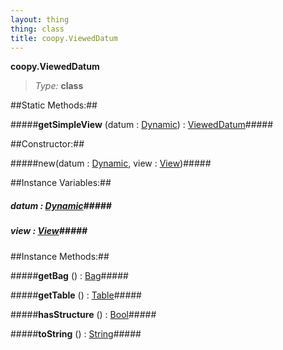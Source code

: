 ```yaml
---
layout: thing
thing: class
title: coopy.ViewedDatum
---
```

**coopy.ViewedDatum**



> *Type:* **class**


##Static Methods:##


#####**getSimpleView** (datum : <a href="../Dynamic.html" class="type">Dynamic</a>) : <a href="../coopy/ViewedDatum.html" class="type">ViewedDatum</a>#####



##Constructor:##

#####new(datum : <a href="../Dynamic.html" class="type">Dynamic</a>, view : <a href="../coopy/View.html" class="type">View</a>)#####



##Instance Variables:##

##### **datum**  : <a href="../Dynamic.html" class="type">Dynamic</a>#####



##### **view**  : <a href="../coopy/View.html" class="type">View</a>#####



##Instance Methods:##


#####**getBag** () : <a href="../coopy/Bag.html" class="type">Bag</a>#####




#####**getTable** () : <a href="../coopy/Table.html" class="type">Table</a>#####




#####**hasStructure** () : <a href="../Bool.html" class="type">Bool</a>#####




#####**toString** () : <a href="../String.html" class="type">String</a>#####




